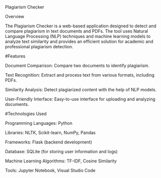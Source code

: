 Plagiarism Checker

Overview

The Plagiarism Checker is a web-based application designed to detect and compare plagiarism in text documents and PDFs. The tool uses Natural Language Processing (NLP) techniques and machine learning models to analyze text similarity and provides an efficient solution for academic and professional plagiarism detection.

#Features

Document Comparison: Compare two documents to identify plagiarism.

Text Recognition: Extract and process text from various formats, including PDFs.

Similarity Analysis: Detect plagiarized content with the help of NLP models.

User-Friendly Interface: Easy-to-use interface for uploading and analyzing documents.

#Technologies Used

Programming Languages: Python

Libraries: NLTK, Scikit-learn, NumPy, Pandas

Frameworks: Flask (backend development)

Database: SQLite (for storing user information and logs)

Machine Learning Algorithms: TF-IDF, Cosine Similarity

Tools: Jupyter Notebook, Visual Studio Code
